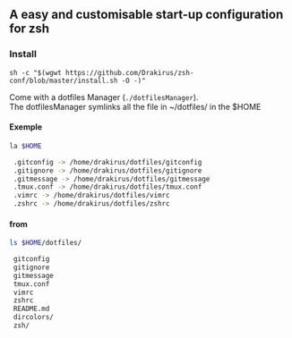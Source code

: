 ## A easy and customisable start-up configuration for zsh


### Install
```
sh -c "$(wgwt https://github.com/Drakirus/zsh-conf/blob/master/install.sh -O -)"
```

Come with a dotfiles Manager (`./dotfilesManager`).  
The dotfilesManager symlinks all the file in ~/dotfiles/ in the $HOME

#### Exemple  
``` bash
la $HOME

 .gitconfig -> /home/drakirus/dotfiles/gitconfig
 .gitignore -> /home/drakirus/dotfiles/gitignore
 .gitmessage -> /home/drakirus/dotfiles/gitmessage
 .tmux.conf -> /home/drakirus/dotfiles/tmux.conf
 .vimrc -> /home/drakirus/dotfiles/vimrc
 .zshrc -> /home/drakirus/dotfiles/zshrc
```

#### from

``` bash
ls $HOME/dotfiles/

 gitconfig
 gitignore
 gitmessage
 tmux.conf
 vimrc
 zshrc
 README.md
 dircolors/
 zsh/
```
